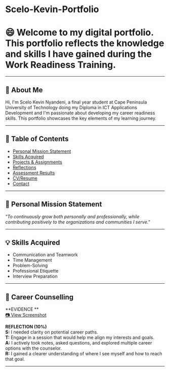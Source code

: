 # Scelo-Kevin-Portfolio
# :smile: Welcome to my digital portfolio. This portfolio reflects the knowledge and skills I have gained during the Work Readiness Training.
---

## 🧩 About Me

Hi, I'm Scelo Kevin Nyandeni, a final year student at Cape Peninsula University of Technology doing my Diploma in ICT Applications Development and I'm passionate about developing my career readiness skills. This portfolio showcases the key elements of my learning journey.

---
## 📘 Table of Contents

- [Personal Mission Statement](#personal-mission-statement)
- [Skills Acquired](#skills-acquired)
- [Projects & Assignments](#projects--assignments)
- [Reflections](#reflections)
- [Assessment Results](#assessment-results)
- [CV/Resume](#cvresume)
- [Contact](#contact)

---
## 🧭 Personal Mission Statement

_"To continuously grow both personally and professionally, while contributing positively to the organizations and communities I serve."_

---

## 💡 Skills Acquired

- Communication and Teamwork  
- Time Management  
- Problem-Solving  
- Professional Etiquette  
- Interview Preparation  

---

## 💼 Career Counselling

**EVIDENCE **  
[📷 View Screenshot](./assets/career-counselling.png)

**REFLECTION (10%)**  
**S:** I needed clarity on potential career paths.  
**T:** Engage in a session that would help me align my interests and goals.  
**A:** I actively took notes, asked questions, and explored multiple career options with the counselor.  
**R:** I gained a clearer understanding of where I see myself and how to reach that goal.

---
